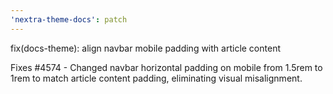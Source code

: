 ```yaml
---
'nextra-theme-docs': patch
---
```


fix(docs-theme): align navbar mobile padding with article content

Fixes #4574 - Changed navbar horizontal padding on mobile from 1.5rem to 1rem to match article content padding, eliminating visual misalignment.
